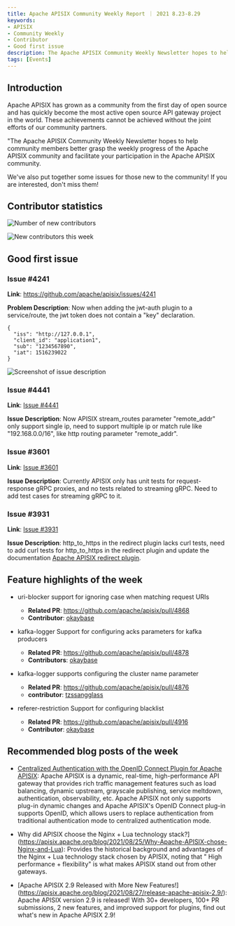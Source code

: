 ```yaml
---
title: Apache APISIX Community Weekly Report ｜ 2021 8.23-8.29
keywords:
- APISIX
- Community Weekly
- Contributor
- Good first issue
description: The Apache APISIX Community Weekly Newsletter hopes to help community members better understand the weekly progress of the Apache APISIX community and facilitate your participation in the Apache APISIX community.
tags: [Events]
---
```


<!--truncate-->

## Introduction

Apache APISIX has grown as a community from the first day of open source and has quickly become the most active open source API gateway project in the world. These achievements cannot be achieved without the joint efforts of our community partners.

"The Apache APISIX Community Weekly Newsletter hopes to help community members better grasp the weekly progress of the Apache APISIX community and facilitate your participation in the Apache APISIX community.

We've also put together some issues for those new to the community! If you are interested, don't miss them!

## Contributor statistics

![Number of new contributors](https://static.apiseven.com/202108/1630393952402-4965d35c-6b05-4f71-9966-2fea7f7939d3.JPG)

![New contributors this week](https://static.apiseven.com/202108/1630393952406-9f61c39b-ea9e-4451-bd26-ab845a32a222.JPG)

## Good first issue

### Issue #4241

**Link**: https://github.com/apache/apisix/issues/4241

**Problem Description**: Now when adding the jwt-auth plugin to a service/route, the jwt token does not contain a "key" declaration.

```shell
{
  "iss": "http://127.0.0.1",
  "client_id": "application1",
  "sub": "1234567890",
  "iat": 1516239022
}
```

![Screenshot of issue description](https://static.apiseven.com/202108/1630393952407-b6a26364-6c36-47f6-82c2-81514c31f20b.PNG)

### Issue #4441

**Link**: [Issue #4441](https://github.com/apache/apisix/issues/4441)

**Issue Description**: Now APISIX stream_routes parameter "remote_addr" only support single ip, need to support multiple ip or match rule like "192.168.0.0/16", like http routing parameter "remote_addr".

### Issue #3601

**Link**: [Issue #3601](https://github.com/apache/apisix/issues/3601)

**Issue Description**: Currently APISIX only has unit tests for request-response gRPC proxies, and no tests related to streaming gRPC. Need to add test cases for streaming gRPC to it.

### Issue #3931

**Link**: [Issue #3931](https://github.com/apache/apisix/issues/3931)

**Issue Description**: http_to_https in the redirect plugin lacks curl tests, need to add curl tests for http_to_https in the redirect plugin and update the documentation [Apache APISIX redirect plugin](http://apisix.apache.org/docs/apisix/plugins/redirect).

## Feature highlights of the week

- uri-blocker support for ignoring case when matching request URIs
  - **Related PR**: https://github.com/apache/apisix/pull/4868
  - **Contributor**: [okaybase](https://github.com/okaybase)

- kafka-logger Support for configuring acks parameters for kafka producers
  - **Related PR**: https://github.com/apache/apisix/pull/4878
  - **Contributors**: [okaybase](https://github.com/okaybase)

- kafka-logger supports configuring the cluster name parameter
  - **Related PR**: https://github.com/apache/apisix/pull/4876
  - **contributor**: [tzssangglass](https://github.com/tzssangglass)

- referer-restriction Support for configuring blacklist
  - **Related PR**: https://github.com/apache/apisix/pull/4916
  - **Contributor**: [okaybase](https://github.com/okaybase)

## Recommended blog posts of the week

- [Centralized Authentication with the OpenID Connect Plugin for Apache APISIX](https://apisix.apache.org/blog/2021/08/25/Using-the-Apache-APISIX-OpenID-Connect-Plugin-for-Centralized-Authentication/): Apache APISIX is a dynamic, real-time, high-performance API gateway that provides rich traffic management features such as load balancing, dynamic upstream, grayscale publishing, service meltdown, authentication, observability, etc. Apache APISIX not only supports plug-in dynamic changes and Apache APISIX's OpenID Connect plug-in supports OpenID, which allows users to replace authentication from traditional authentication mode to centralized authentication mode.

- Why did APISIX choose the Nginx + Lua technology stack?] (https://apisix.apache.org/blog/2021/08/25/Why-Apache-APISIX-chose-Nginx-and-Lua): Provides the historical background and advantages of the Nginx + Lua technology stack chosen by APISIX, noting that " High performance + flexibility" is what makes APISIX stand out from other gateways.

- [Apache APISIX 2.9 Released with More New Features!] (https://apisix.apache.org/blog/2021/08/27/release-apache-apisix-2.9/): Apache APISIX version 2.9 is released! With 30+ developers, 100+ PR submissions, 2 new features, and improved support for plugins, find out what's new in Apache APISIX 2.9!
